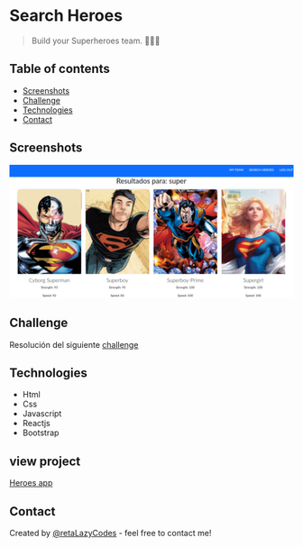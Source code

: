 # Search Heroes

> Build your Superheroes team. 🦸‍♂️🔎

## Table of contents

- [Screenshots](#screenshots)
- [Challenge](#challenge)
- [Technologies](#technologies)
- [Contact](#contact)

## Screenshots

![heroes](./heroes-app.png)

## Challenge

Resolución del siguiente [challenge](https://drive.google.com/file/d/1gupyWJ3i4FgV5ILHz4en5SY3NTgFSJkf/view?usp=sharing)

## Technologies

- Html
- Css
- Javascript
- Reactjs
- Bootstrap

## view project

[Heroes app](https://alkemy-heroes.netlify.app/)

## Contact

Created by [@retaLazyCodes](https://github.com/retaLazyCodes) - feel free to contact me!